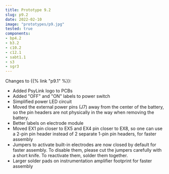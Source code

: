 ```yaml
---
title: Prototype 9.2
slug: p9.2
date: 2022-02-10
image: "prototypes/p9.jpg"
tested: true
components:
- bp4.2
- b3.2
- c10.2
- c12.1
- sabt1.1
- s3
- sgr3
---
```


Changes to {{% link "p9.1" %}}:

- Added PsyLink logo to PCBs
- Added "OFF" and "ON" labels to power switch
- Simplified power LED circuit
- Moved the external power pins (J7) away from the center of the battery, so the pin headers are not physically in the way when removing the battery.
- Better labels on electrode module
- Moved EX1 pin closer to EX5 and EX4 pin closer to EX8, so one can use a 2-pin pin header instead of 2 separate 1-pin pin headers, for faster assembly
- Jumpers to activate built-in electrodes are now closed by default for faster assembly. To disable them, please cut the jumpers carefully with a short knife.  To reactivate them, solder them together.
- Larger solder pads on instrumentation amplifier footprint for faster assembly
